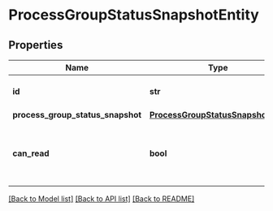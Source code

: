 # ProcessGroupStatusSnapshotEntity

## Properties
Name | Type | Description | Notes
------------ | ------------- | ------------- | -------------
**id** | **str** | The id of the process group. | [optional] 
**process_group_status_snapshot** | [**ProcessGroupStatusSnapshotDTO**](ProcessGroupStatusSnapshotDTO.md) |  | [optional] 
**can_read** | **bool** | Indicates whether the user can read a given resource. | [optional] 

[[Back to Model list]](../nifiDocs.md#documentation-for-models) [[Back to API list]](../nifiDocs.md#documentation-for-api-endpoints) [[Back to README]](../nifiDocs.md)


